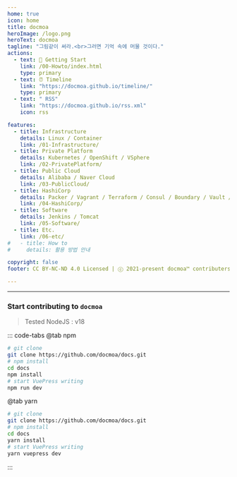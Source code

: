 ```yaml
---
home: true
icon: home
title: docmoa
heroImage: /logo.png
heroText: docmoa
tagline: "그림같이 써라.<br>그러면 기억 속에 머물 것이다."
actions:
  - text: 🚀 Getting Start
    link: /00-Howto/index.html
    type: primary
  - text: ⏰ Timeline
    link: "https://docmoa.github.io/timeline/"
    type: primary    
  - text: " RSS"
    link: "https://docmoa.github.io/rss.xml"
    icon: rss

features:
  - title: Infrastructure
    details: Linux / Container
    link: /01-Infrastructure/
  - title: Private Platform
    details: Kubernetes / OpenShift / VSphere
    link: /02-PrivatePlatform/
  - title: Public Cloud
    details: Alibaba / Naver Cloud
    link: /03-PublicCloud/
  - title: HashiCorp
    details: Packer / Vagrant / Terraform / Consul / Boundary / Vault / Nomad / Waypoint
    link: /04-HashiCorp/
  - title: Software
    details: Jenkins / Tomcat
    link: /05-Software/
  - title: Etc.
    link: /06-etc/
#   - title: How to
#     details: 활용 방법 안내

copyright: false
footer: CC BY-NC-ND 4.0 Licensed | ⓒ 2021-present docmoa™ contributers all rights reserved.

---
```


<!-- <script>
import { defineComponent } from 'vue'
import { usePages as infrastructure } from '@temp/infrastructure'  // pages.js is default filename
import { usePages as privateplatform } from '@temp/privateplatform'  // pages.js is default filename
import { usePages as publiccloud } from '@temp/publiccloud'  // pages.js is default filename
import { usePages as hashicorp } from '@temp/hashicorp'  // pages.js is default filename
import { usePages as software } from '@temp/software'  // pages.js is default filename
import { usePages as etc } from '@temp/etcpage'  // pages.js is default filename

export default defineComponent({
  setup() {
    const contents= ['01-Infrastructure', '02-PrivatePlatform', '03-Public%20Cloud', '04-HashiCorp', '05-Software', '06-etc']
    const pages = {}
    pages['01-Infrastructure'] = infrastructure;
    pages['02-PrivatePlatform'] = privateplatform;
    pages['03-PublicCloud'] = publiccloud;
    pages['04-HashiCorp'] = hashicorp;
    pages['05-Software'] = software;
    pages['06-etc'] = etc;
    console.log(pages)
    return { contents, pages }
  },
})
</script>

<div>
  <div v-for="content in contents" v-bind:key="content.id">
    <a :href="`/${content}/`" class="vp-link vp-features-item link" role="navigation">{{ content.split('-')[1].replace("%20"," ") }}
      <h3 class="vp-feature-title"></h3>
      <p></p>
    </a>

  </div>
</div> -->


---

### Start contributing to `docmoa`

> Tested NodeJS : v18

::: code-tabs
@tab npm

```bash {2,5-6,9}
# git clone
git clone https://github.com/docmoa/docs.git
# npm install
cd docs
npm install
# start VuePress writing
npm run dev
```

@tab yarn

```bash {2,5-6,9}
# git clone
git clone https://github.com/docmoa/docs.git
# npm install
cd docs
yarn install
# start VuePress writing
yarn vuepress dev
```

:::
